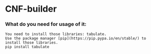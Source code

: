 # CNF-builder
### What do you need for usage of it:
    You need to install those libraries: tabulate.
    Use the package manager [pip](https://pip.pypa.io/en/stable/) to install those libraries.
    pip install tabulate
